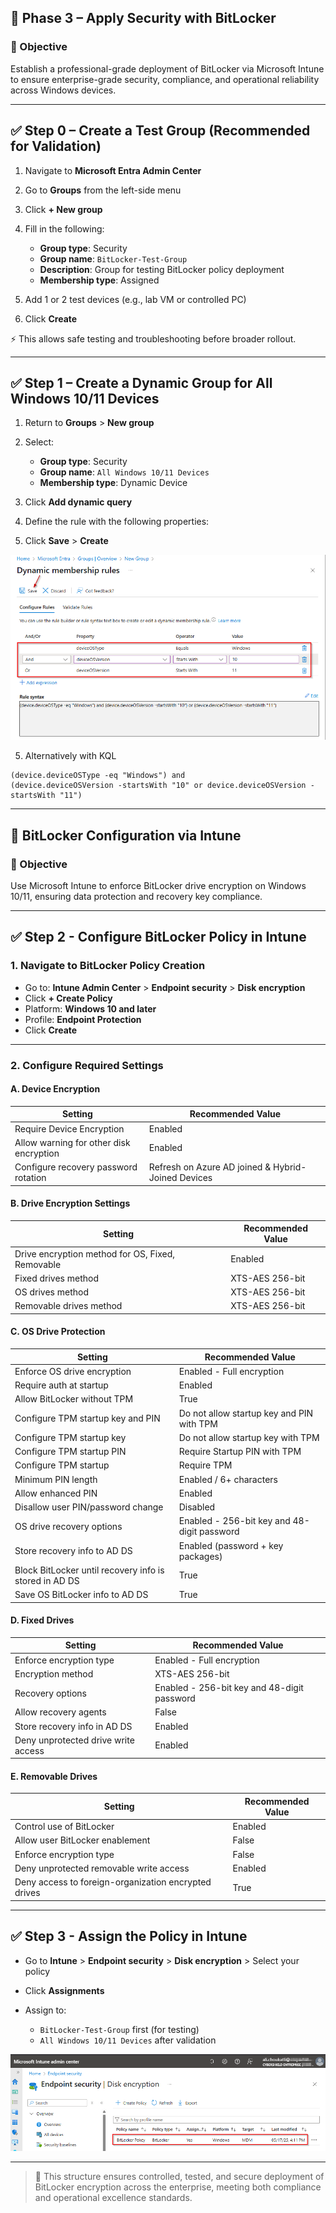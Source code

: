 ## 📅 Phase 3 – Apply Security with BitLocker

### 🌟 Objective

Establish a professional-grade deployment of BitLocker via Microsoft Intune to ensure enterprise-grade security, compliance, and operational reliability across Windows devices.

---

## ✅ Step 0 – Create a Test Group (Recommended for Validation)

1. Navigate to **Microsoft Entra Admin Center**
2. Go to **Groups** from the left-side menu
3. Click **+ New group**
4. Fill in the following:

   * **Group type**: Security
   * **Group name**: `BitLocker-Test-Group`
   * **Description**: Group for testing BitLocker policy deployment
   * **Membership type**: Assigned
5. Add 1 or 2 test devices (e.g., lab VM or controlled PC)
6. Click **Create**

⚡ This allows safe testing and troubleshooting before broader rollout.

---

## ✅ Step 1 – Create a Dynamic Group for All Windows 10/11 Devices

1. Return to **Groups** > **New group**
2. Select:

   * **Group type**: Security
   * **Group name**: `All Windows 10/11 Devices`
   * **Membership type**: Dynamic Device
3. Click **Add dynamic query**
4. Define the rule with the following properties:
5. Click **Save** > **Create**

![Windows-Device-Group](https://github.com/AliChoukatli/CyberShield-Enterprise/blob/main/03_AzureAD_Sync_%26_Endpoint_Security/Screenshots/Windows-Device-Group.png)

5. Alternatively with KQL
```kql
(device.deviceOSType -eq "Windows") and
(device.deviceOSVersion -startsWith "10" or device.deviceOSVersion -startsWith "11")
```
---

## 🔐 BitLocker Configuration via Intune

### 🌟 Objective

Use Microsoft Intune to enforce BitLocker drive encryption on Windows 10/11, ensuring data protection and recovery key compliance.

---

## ✅ Step 2 - Configure BitLocker Policy in Intune

### 1. Navigate to BitLocker Policy Creation

* Go to: **Intune Admin Center** > **Endpoint security** > **Disk encryption**
* Click **+ Create Policy**
* Platform: **Windows 10 and later**
* Profile: **Endpoint Protection**
* Click **Create**

---

### 2. Configure Required Settings

#### A. Device Encryption

| Setting                                 | Recommended Value                                  |
| --------------------------------------- | -------------------------------------------------- |
| Require Device Encryption               | Enabled                                            |
| Allow warning for other disk encryption | Enabled                                            |
| Configure recovery password rotation    | Refresh on Azure AD joined & Hybrid-Joined Devices |

#### B. Drive Encryption Settings

| Setting                                          | Recommended Value |
| ------------------------------------------------ | ----------------- |
| Drive encryption method for OS, Fixed, Removable | Enabled           |
| Fixed drives method                              | XTS-AES 256-bit   |
| OS drives method                                 | XTS-AES 256-bit   |
| Removable drives method                          | XTS-AES 256-bit   |

#### C. OS Drive Protection

| Setting                                                | Recommended Value                           |
| ------------------------------------------------------ | ------------------------------------------- |
| Enforce OS drive encryption                            | Enabled - Full encryption                   |
| Require auth at startup                                | Enabled                                     |
| Allow BitLocker without TPM                            | True                                        |
| Configure TPM startup key and PIN                      | Do not allow startup key and PIN with TPM   |
| Configure TPM startup key                              | Do not allow startup key with TPM           |
| Configure TPM startup PIN                              | Require Startup PIN with TPM                |
| Configure TPM startup                                  | Require TPM                                 |
| Minimum PIN length                                     | Enabled / 6+ characters                     |
| Allow enhanced PIN                                     | Enabled                                     |
| Disallow user PIN/password change                      | Disabled                                    |
| OS drive recovery options                              | Enabled - 256-bit key and 48-digit password |
| Store recovery info to AD DS                           | Enabled (password + key packages)           |
| Block BitLocker until recovery info is stored in AD DS | True                                        |
| Save OS BitLocker info to AD DS                        | True                                        |

#### D. Fixed Drives

| Setting                             | Recommended Value                           |
| ----------------------------------- | ------------------------------------------- |
| Enforce encryption type             | Enabled - Full encryption                   |
| Encryption method                   | XTS-AES 256-bit                             |
| Recovery options                    | Enabled - 256-bit key and 48-digit password |
| Allow recovery agents               | False                                       |
| Store recovery info in AD DS        | Enabled                                     |
| Deny unprotected drive write access | Enabled                                     |

#### E. Removable Drives

| Setting                                              | Recommended Value |
| ---------------------------------------------------- | ----------------- |
| Control use of BitLocker                             | Enabled           |
| Allow user BitLocker enablement                      | False             |
| Enforce encryption type                              | False             |
| Deny unprotected removable write access              | Enabled           |
| Deny access to foreign-organization encrypted drives | True              |

---

## ✅ Step 3 - Assign the Policy in Intune

* Go to **Intune** > **Endpoint security** > **Disk encryption** > Select your policy
* Click **Assignments**
* Assign to:

  * `BitLocker-Test-Group` first (for testing)
  * `All Windows 10/11 Devices` after validation

![BitLocker-Policy](https://github.com/AliChoukatli/CyberShield-Enterprise/blob/main/03_AzureAD_Sync_%26_Endpoint_Security/Screenshots/BitLocker-Policy.png)

---

> 📡 This structure ensures controlled, tested, and secure deployment of BitLocker encryption across the enterprise, meeting both compliance and operational excellence standards.
